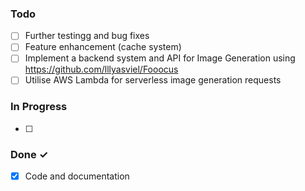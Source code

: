 ### Todo

- [ ] Further testingg and bug fixes 
- [ ] Feature enhancement (cache system)
- [ ] Implement a backend system and API for Image Generation using https://github.com/lllyasviel/Fooocus
- [ ] Utilise AWS Lambda for serverless image generation requests

### In Progress

- [ ] 

### Done ✓

- [x] Code and documentation